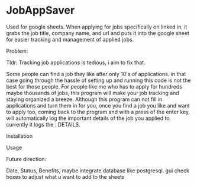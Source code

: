 # JobAppSaver
Used for google sheets. When applying for jobs specifically on linked in, it grabs the job title, company name, and url and puts it into the google sheet for easier tracking and management of applied jobs.

Problem:

Tldr: Tracking job applications is tedious, i aim to fix that.

Some people can find a job they like after only 10's of applications. in that case going through the hassle of setting up and running this code is not the best for those people. For people like me who has to apply for hundreds maybe thousands of jobs, this program will make your job tracking and staying organized a breeze. Although this program can not fill in applications and turn them in for you, once you find a job you like and want to apply too, coming back to the program and with a press of the enter key, will automatically log the important details of the job you applied to. currently it logs the : DETAILS. 

Installation


Usage



Future direction:

Date, Status, Benefits, maybe integrate database like postgresql. gui check boxes to adjust what u want to add to the sheets